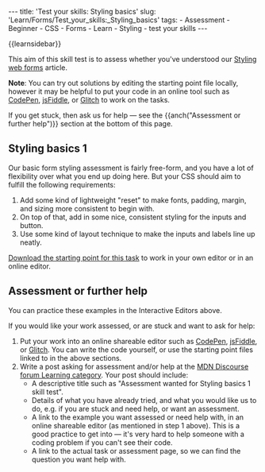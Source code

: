 --- title: 'Test your skills: Styling basics' slug: 'Learn/Forms/Test\_your\_skills:\_Styling\_basics' tags: - Assessment - Beginner - CSS - Forms - Learn - Styling - test your skills ---

{{learnsidebar}}

This aim of this skill test is to assess whether you've understood our [Styling web forms](/en-US/docs/Learn/Forms/Styling_web_forms) article.

**Note**: You can try out solutions by editing the starting point file locally, however it may be helpful to put your code in an online tool such as [CodePen](https://codepen.io/), [jsFiddle](https://jsfiddle.net/), or [Glitch](https://glitch.com/) to work on the tasks.  
  
If you get stuck, then ask us for help — see the {{anch("Assessment or further help")}} section at the bottom of this page.

Styling basics 1
----------------

Our basic form styling assessment is fairly free-form, and you have a lot of flexibility over what you end up doing here. But your CSS should aim to fulfill the following requirements:

1.  Add some kind of lightweight "reset" to make fonts, padding, margin, and sizing more consistent to begin with.
2.  On top of that, add in some nice, consistent styling for the inputs and button.
3.  Use some kind of layout technique to make the inputs and labels line up neatly.

[Download the starting point for this task](https://github.com/mdn/learning-area/blob/master/html/forms/tasks/styling-basics/styling-basics1-download.html) to work in your own editor or in an online editor.

Assessment or further help
--------------------------

You can practice these examples in the Interactive Editors above.

If you would like your work assessed, or are stuck and want to ask for help:

1.  Put your work into an online shareable editor such as [CodePen](https://codepen.io/), [jsFiddle](https://jsfiddle.net/), or [Glitch](https://glitch.com/). You can write the code yourself, or use the starting point files linked to in the above sections.
2.  Write a post asking for assessment and/or help at the <a href="https://discourse.mozilla.org/c/mdn/learn" class="external external-icon">MDN Discourse forum Learning category</a>. Your post should include:
    -   A descriptive title such as "Assessment wanted for Styling basics 1 skill test".
    -   Details of what you have already tried, and what you would like us to do, e.g. if you are stuck and need help, or want an assessment.
    -   A link to the example you want assessed or need help with, in an online shareable editor (as mentioned in step 1 above). This is a good practice to get into — it's very hard to help someone with a coding problem if you can't see their code.
    -   A link to the actual task or assessment page, so we can find the question you want help with.
